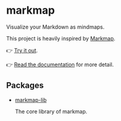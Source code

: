 # markmap

Visualize your Markdown as mindmaps.

This project is heavily inspired by [Markmap](https://github.com/dundalek/markmap).

👉 [Try it out](https://markmap.js.org/repl).

👉 [Read the documentation](https://markmap.js.org/usage) for more detail.

## Packages

- [markmap-lib](https://github.com/gera2ld/markmap-lib/packages/markmap-lib)

  The core library of markmap.
